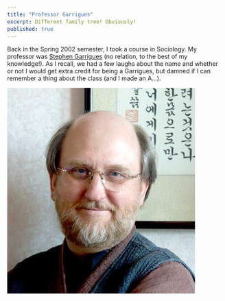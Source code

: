 ```yaml
---
title: "Professor Garrigues"
excerpt: Different family tree! Obviously!
published: true
---
```


Back in the Spring 2002 semester, I took a course in Sociology. My professor was [Stephen Garrigues](https://koreatesol.org/content/20150418-dr-steve-garrigues) (no relation, to the best of my knowledge!). As I recall, we had a few laughs about the name and whether or not I would get extra credit for being a Garrigues, but damned if I can remember a thing about the class (and I made an A...). 

!["Professor Garrigues"](/images/dr.steve.jpg)
